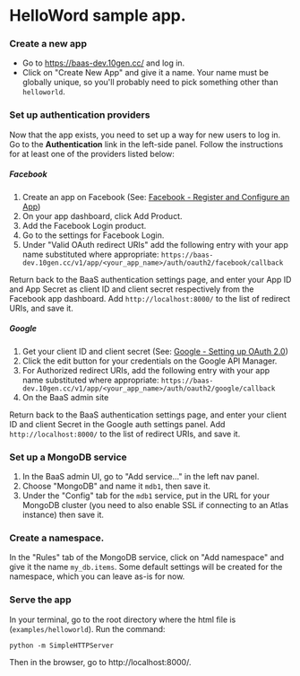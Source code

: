 # HelloWord sample app.

### Create a new app
* Go to https://baas-dev.10gen.cc/ and log in.
* Click on "Create New App" and give it a name. Your name must be globally unique, so you'll probably need to pick something other than `helloworld`.

### Set up authentication providers

Now that the app exists, you need to set up a way for new users to log in. 
Go to the **Authentication** link in the left-side panel.
Follow the instructions for at least one of the providers listed below:

##### Facebook

1. Create an app on Facebook (See: [Facebook - Register and Configure an App](https://developers.facebook.com/docs/apps/register))
2. On your app dashboard, click Add Product.
3. Add the Facebook Login product.
4. Go to the settings for Facebook Login.
5. Under "Valid OAuth redirect URIs" add the following entry with your app name substituted where appropriate:
	`https://baas-dev.10gen.cc/v1/app/<your_app_name>/auth/oauth2/facebook/callback`

Return back to the BaaS authentication settings page, and enter your App ID and App Secret as client ID and client secret respectively from the Facebook app dashboard. Add `http://localhost:8000/` to the list of redirect URIs, and save it.

##### Google
1. Get your client ID and client secret (See: [Google - Setting up OAuth 2.0](https://support.google.com/cloud/answer/6158849?hl=en))
2. Click the edit button for your credentials on the Google API Manager.
3. For Authorized redirect URIs, add the following entry with your app name substituted where appropriate:
	`https://baas-dev.10gen.cc/v1/app/<your_app_name>/auth/oauth2/google/callback` 
4. On the BaaS admin site

Return back to the BaaS authentication settings page, and enter your client ID and client Secret in the Google auth settings panel. Add `http://localhost:8000/` to the list of redirect URIs, and save it.

### Set up a MongoDB service

1. In the BaaS admin UI, go to "Add service..." in the left nav panel.
2. Choose "MongoDB" and name it `mdb1`, then save it.
3. Under the "Config" tab for the `mdb1` service, put in the URL for your MongoDB cluster (you need to also enable SSL if connecting to an Atlas instance) then save it.

### Create a namespace.

In the "Rules" tab of the MongoDB service, click on "Add namespace" and give it the name `my_db.items`.
Some default settings will be created for the namespace, which you can leave as-is for now.

### Serve the app

In your terminal, go to the root directory where the html file is (`examples/helloworld`).
Run the command:

`python -m SimpleHTTPServer`

Then in the browser, go to http://localhost:8000/.


